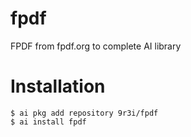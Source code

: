 # fpdf
FPDF from fpdf.org to complete AI library

# Installation

```
$ ai pkg add repository 9r3i/fpdf
$ ai install fpdf
```


